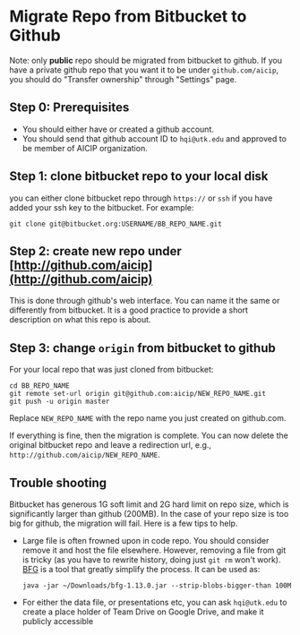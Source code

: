 # Migrate Repo from Bitbucket to Github

Note: only **public** repo should be migrated from bitbucket to github.
If you have a private github repo that you want it to
be under `github.com/aicip`, you should do "Transfer ownership" through
"Settings" page. 

## Step 0: Prerequisites

* You should either have or created a github account.
* You should send that github account ID to `hqi@utk.edu` and approved to be member of AICIP organization.

## Step 1: clone bitbucket repo to your local disk

you can either clone bitbucket repo through `https://` or `ssh` if you
have added your ssh key to the bitbucket. For example:

    git clone git@bitbucket.org:USERNAME/BB_REPO_NAME.git

## Step 2: create new repo under [http://github.com/aicip](http://github.com/aicip)

This is done through github's web interface. You can name it the same or
differently from bitbucket. It is a good practice to provide a short description
on what this repo is about.

## Step 3: change `origin` from bitbucket to github 

For your local repo that was just cloned from bitbucket:

    cd BB_REPO_NAME
    git remote set-url origin git@github.com:aicip/NEW_REPO_NAME.git
    git push -u origin master

Replace `NEW_REPO_NAME` with the repo name you just created on github.com.

If everything is fine, then the migration is complete. You can now delete the
original bitbucket repo and leave a redirection url, e.g.,
`http://github.com/aicip/NEW_REPO_NAME`.


## Trouble shooting

Bitbucket has generous 1G soft limit and 2G hard limit on repo size, which is
significantly larger than github (200MB). In the case of your repo size is too
big for github, the migration will fail. Here is a few tips to help.


* Large file is often frowned upon in code repo. You should consider remove it
  and host the file elsewhere. However, removing a file from git is tricky (as
  you have to rewrite history, doing just `git rm` won't work).
  [BFG](https://rtyley.github.io/bfg-repo-cleaner/) is a tool that greatly
  simplify the process. It can be used as:

      java -jar ~/Downloads/bfg-1.13.0.jar --strip-blobs-bigger-than 100M

* For either the data file, or presentations etc, you can ask `hqi@utk.edu` to create
  a place holder of Team Drive on Google Drive, and make it publicly accessible

  




